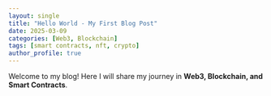 ```yaml
---
layout: single
title: "Hello World - My First Blog Post"
date: 2025-03-09
categories: [Web3, Blockchain]
tags: [smart contracts, nft, crypto]
author_profile: true
---
```


Welcome to my blog! Here I will share my journey in **Web3, Blockchain, and Smart Contracts**.
